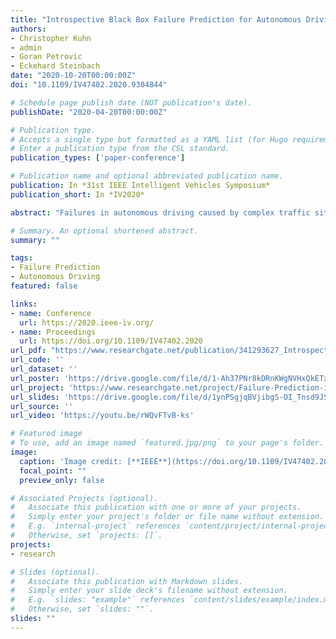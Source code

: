 ```yaml
---
title: "Introspective Black Box Failure Prediction for Autonomous Driving"
authors:
- Christopher Kuhn
- admin
- Goran Petrovic
- Eckehard Steinbach
date: "2020-10-20T00:00:00Z"
doi: "10.1109/IV47402.2020.9304844"

# Schedule page publish date (NOT publication's date).
publishDate: "2020-04-20T00:00:00Z"

# Publication type.
# Accepts a single type but formatted as a YAML list (for Hugo requirements).
# Enter a publication type from the CSL standard.
publication_types: ['paper-conference']

# Publication name and optional abbreviated publication name.
publication: In *31st IEEE Intelligent Vehicles Symposium*
publication_short: In *IV2020*

abstract: "Failures in autonomous driving caused by complex traffic situations or model inaccuracies remain inevitable in the near future. While much research is focused on how to prevent such failures, comparatively little research has been done on predicting them. An early failure prediction would allow for more time to take actions to resolve challenging situations. In this work, we propose an introspective approach to predict future disengagements of the car by learning from previous disengagement sequences. Our method is designed to detect failures as early as possible by using sensor data from up to ten seconds before each disengagement. The car itself is treated as a black box, with only its state data and the number of detected objects being required. Since no model-specific knowledge is needed, our method is applicable to any self-driving system. Currently, no public data of real-life disengagements is available. To test our approach, we therefore use autonomous driving data provided by BMW that was collected with BMW research vehicles over three months. We show that an LSTM classifier trained with sequences of state data can predict failures up to seven seconds in advance with an accuracy of more than 80%. This is two seconds earlier than comparable approaches from the literature."

# Summary. An optional shortened abstract.
summary: ""

tags:
- Failure Prediction
- Autonomous Driving
featured: false

links:
- name: Conference
  url: https://2020.ieee-iv.org/
- name: Proceedings
  url: https://doi.org/10.1109/IV47402.2020
url_pdf: "https://www.researchgate.net/publication/341293627_Introspective_Black_Box_Failure_Prediction_for_Autonomous_Driving"
url_code: ''
url_dataset: ''
url_poster: 'https://drive.google.com/file/d/1-Ah37PNr8kDRnKWgNVHxQkETx8YNTkWx/view'
url_project: 'https://www.researchgate.net/project/Failure-Prediction-in-Autonomous-Driving'
url_slides: 'https://drive.google.com/file/d/1ynPSgjqBVjibgS-OI_Tnsd9JS7RNvmWE/view'
url_source: ''
url_video: 'https://youtu.be/rWQvFTvB-ks'

# Featured image
# To use, add an image named `featured.jpg/png` to your page's folder.
image:
  caption: 'Image credit: [**IEEE**](https://doi.org/10.1109/IV47402.2020.9304844)'
  focal_point: ""
  preview_only: false

# Associated Projects (optional).
#   Associate this publication with one or more of your projects.
#   Simply enter your project's folder or file name without extension.
#   E.g. `internal-project` references `content/project/internal-project/index.md`.
#   Otherwise, set `projects: []`.
projects:
- research

# Slides (optional).
#   Associate this publication with Markdown slides.
#   Simply enter your slide deck's filename without extension.
#   E.g. `slides: "example"` references `content/slides/example/index.md`.
#   Otherwise, set `slides: ""`.
slides: ""
---
```

